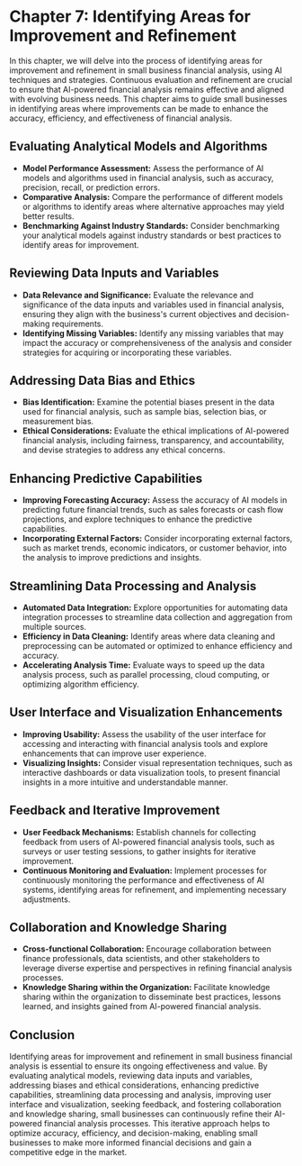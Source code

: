 Chapter 7: Identifying Areas for Improvement and Refinement
===========================================================

In this chapter, we will delve into the process of identifying areas for improvement and refinement in small business financial analysis, using AI techniques and strategies. Continuous evaluation and refinement are crucial to ensure that AI-powered financial analysis remains effective and aligned with evolving business needs. This chapter aims to guide small businesses in identifying areas where improvements can be made to enhance the accuracy, efficiency, and effectiveness of financial analysis.

Evaluating Analytical Models and Algorithms
-------------------------------------------

* **Model Performance Assessment:** Assess the performance of AI models and algorithms used in financial analysis, such as accuracy, precision, recall, or prediction errors.
* **Comparative Analysis:** Compare the performance of different models or algorithms to identify areas where alternative approaches may yield better results.
* **Benchmarking Against Industry Standards:** Consider benchmarking your analytical models against industry standards or best practices to identify areas for improvement.

Reviewing Data Inputs and Variables
-----------------------------------

* **Data Relevance and Significance:** Evaluate the relevance and significance of the data inputs and variables used in financial analysis, ensuring they align with the business's current objectives and decision-making requirements.
* **Identifying Missing Variables:** Identify any missing variables that may impact the accuracy or comprehensiveness of the analysis and consider strategies for acquiring or incorporating these variables.

Addressing Data Bias and Ethics
-------------------------------

* **Bias Identification:** Examine the potential biases present in the data used for financial analysis, such as sample bias, selection bias, or measurement bias.
* **Ethical Considerations:** Evaluate the ethical implications of AI-powered financial analysis, including fairness, transparency, and accountability, and devise strategies to address any ethical concerns.

Enhancing Predictive Capabilities
---------------------------------

* **Improving Forecasting Accuracy:** Assess the accuracy of AI models in predicting future financial trends, such as sales forecasts or cash flow projections, and explore techniques to enhance the predictive capabilities.
* **Incorporating External Factors:** Consider incorporating external factors, such as market trends, economic indicators, or customer behavior, into the analysis to improve predictions and insights.

Streamlining Data Processing and Analysis
-----------------------------------------

* **Automated Data Integration:** Explore opportunities for automating data integration processes to streamline data collection and aggregation from multiple sources.
* **Efficiency in Data Cleaning:** Identify areas where data cleaning and preprocessing can be automated or optimized to enhance efficiency and accuracy.
* **Accelerating Analysis Time:** Evaluate ways to speed up the data analysis process, such as parallel processing, cloud computing, or optimizing algorithm efficiency.

User Interface and Visualization Enhancements
---------------------------------------------

* **Improving Usability:** Assess the usability of the user interface for accessing and interacting with financial analysis tools and explore enhancements that can improve user experience.
* **Visualizing Insights:** Consider visual representation techniques, such as interactive dashboards or data visualization tools, to present financial insights in a more intuitive and understandable manner.

Feedback and Iterative Improvement
----------------------------------

* **User Feedback Mechanisms:** Establish channels for collecting feedback from users of AI-powered financial analysis tools, such as surveys or user testing sessions, to gather insights for iterative improvement.
* **Continuous Monitoring and Evaluation:** Implement processes for continuously monitoring the performance and effectiveness of AI systems, identifying areas for refinement, and implementing necessary adjustments.

Collaboration and Knowledge Sharing
-----------------------------------

* **Cross-functional Collaboration:** Encourage collaboration between finance professionals, data scientists, and other stakeholders to leverage diverse expertise and perspectives in refining financial analysis processes.
* **Knowledge Sharing within the Organization:** Facilitate knowledge sharing within the organization to disseminate best practices, lessons learned, and insights gained from AI-powered financial analysis.

Conclusion
----------

Identifying areas for improvement and refinement in small business financial analysis is essential to ensure its ongoing effectiveness and value. By evaluating analytical models, reviewing data inputs and variables, addressing biases and ethical considerations, enhancing predictive capabilities, streamlining data processing and analysis, improving user interface and visualization, seeking feedback, and fostering collaboration and knowledge sharing, small businesses can continuously refine their AI-powered financial analysis processes. This iterative approach helps to optimize accuracy, efficiency, and decision-making, enabling small businesses to make more informed financial decisions and gain a competitive edge in the market.
